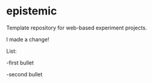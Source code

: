 # epistemic
Template repository for web-based experiment projects.

I made a change!

List:

-first bullet

-second bullet